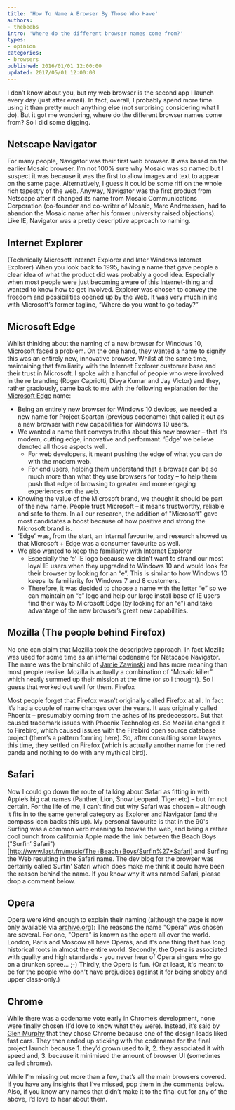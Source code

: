 ```yaml
---
title: 'How To Name A Browser By Those Who Have'
authors:
- thebeebs
intro: 'Where do the different browser names come from?'
types:
- opinion
categories:
- browsers
published: 2016/01/01 12:00:00
updated: 2017/05/01 12:00:00
---
```


I don’t know about you, but my web browser is the second app I launch every day (just after email). 
In fact, overall, I probably spend more time using it than pretty much anything else (not surprising considering what I do). 
But it got me wondering, where do the different browser names come from? So I did some digging.

## Netscape Navigator
For many people, Navigator was their first web browser. It was based on the earlier Mosaic browser. I’m not 100% sure why Mosaic was so named but I suspect it was because it was the first to allow images and text to appear on the same page. Alternatively, I guess it could be some riff on the whole rich tapestry of the web. Anyway, Navigator was the first product from Netscape after it changed its name from Mosaic Communications Corporation (co-founder and co-writer of Mosaic, Marc Andreessen, had to abandon the Mosaic name after his former university raised objections). Like IE, Navigator was a pretty descriptive approach to naming.

## Internet Explorer
(Technically Microsoft Internet Explorer and later Windows Internet Explorer)
When you look back to 1995, having a name that gave people a clear idea of what the product did was probably a good idea. Especially when most people were just becoming aware of this Internet-thing and wanted to know how to get involved.
Explorer was chosen to convey the freedom and possibilities opened up by the Web. It was very much inline with Microsoft’s former tagline, “Where do you want to go today?”

## Microsoft Edge
Whilst thinking about the naming of a new browser for Windows 10, Microsoft faced a problem. On the one hand, they wanted a name to signify this was an entirely new, innovative browser. Whilst at the same time, maintaining that familiarity with the Internet Explorer customer base and their trust in Microsoft. I spoke with a handful of people who were involved in the re branding (Roger Capriotti, Divya Kumar and Jay Victor) and they, rather graciously, came back to me with the following explanation for the [Microsoft Edge](http://dev.microsoftedge.com) name:

- Being an entirely new browser for Windows 10 devices, we needed a new name for Project Spartan (previous codename) that called it out as a new browser with new capabilities for Windows 10 users.
- We wanted a name that conveys truths about this new browser – that it’s modern, cutting edge, innovative and performant. ‘Edge’ we believe denoted all those aspects well.
	- For web developers, it meant pushing the edge of what you can do with the modern web.
	- For end users, helping them understand that a browser can be so much more than what they use browsers for today – to help them push that edge of browsing to greater and more engaging experiences on the web.
- Knowing the value of the Microsoft brand, we thought it should be part of the new name. People trust Microsoft – it means trustworthy, reliable and safe to them. In all our research, the addition of "Microsoft" gave most candidates a boost because of how positive and strong the Microsoft brand is.
- ‘Edge’ was, from the start, an internal favourite, and research showed us that Microsoft + Edge was a consumer favourite as well.
- We also wanted to keep the familiarity with Internet Explorer
	- Especially the ‘e’ IE logo because we didn’t want to strand our most loyal IE users when they upgraded to Windows 10 and would look for their browser by looking for an “e”. This is similar to how Windows 10 keeps its familiarity for Windows 7 and 8 customers.
	- Therefore, it was decided to choose a name with the letter “e” so we can maintain an “e” logo and help our large install base of IE users find their way to Microsoft Edge (by looking for an “e”) and take advantage of the new browser’s great new capabilities.
	
## Mozilla (The people behind Firefox)

No one can claim that Mozilla took the descriptive approach. In fact Mozilla was used for some time as an internal codename for Netscape Navigator. The name was the brainchild of [Jamie Zawinski](http://www.jwz.org/about.html) and has more meaning than most people realise. Mozilla is actually a combination of “Mosaic killer” which neatly summed up their mission at the time (or so I thought). So I guess that worked out well for them.
Firefox

Most people forget that Firefox wasn’t originally called Firefox at all. In fact it’s had a couple of name changes over the years. It was originally called Phoenix – presumably coming from the ashes of its predecessors. But that caused trademark issues with Phoenix Technologies. So Mozilla changed it to Firebird, which caused issues with the Firebird open source database project (there’s a pattern forming here). So, after consulting some lawyers this time, they settled on Firefox (which is actually another name for the red panda and nothing to do with any mythical bird).

## Safari
Now I could go down the route of talking about Safari as fitting in with Apple’s big cat names (Panther, Lion, Snow Leopard, Tiger etc) – but I’m not certain. For the life of me, I can’t find out why Safari was chosen – although it fits in to the same general category as Explorer and Navigator (and the compass icon backs this up). My personal favourite is that in the 90's Surfing was a common verb meaning to browse the web, and being a  rather cool bunch from california Apple made the link between the Beach Boys ("Surfin’ Safari")[http://www.last.fm/music/The+Beach+Boys/Surfin%27+Safari] and Surfing the Web resulting in the Safari name. The dev blog for the browser was certainly called Surfin’ Safari which does make me think it could have been the reason behind the name. If you know why it was named Safari, please drop a comment below.

## Opera
Opera were kind enough to explain their naming (although the page is now only available via [archive.org](http://web.archive.org/web/20100125154355/http:/www.opera.com/support/kb/view/145/)):
The reasons the name "Opera" was chosen are several. For one, "Opera" is known as the opera all over the world. London, Paris and Moscow all have Operas, and it's one thing that has long historical roots in almost the entire world. Secondly, the Opera is associated with quality and high standards - you never hear of Opera singers who go on a drunken spree... ;-) Thirdly, the Opera is fun. (Or at least, it's meant to be for the people who don't have prejudices against it for being snobby and upper class-only.)

## Chrome
While there was a codename vote early in Chrome’s development, none were finally chosen (I’d love to know what they were). Instead, it’s said by [Glen Murphy](http://www.quora.com/Google-Chrome/Why-is-Chrome-called-Chrome) that they chose Chrome because one of the design leads liked fast cars. They then ended up sticking with the codename for the final project launch because 1. they’d grown used to it, 2. they associated it with speed and, 3. because it minimised the amount of browser UI (sometimes called chrome).

While I’m missing out more than a few, that’s all the main browsers covered. If you have any insights that I’ve missed, pop them in the comments below. Also, if you know any names that didn’t make it to the final cut for any of the above, I’d love to hear about them.

